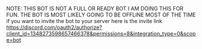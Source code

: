 NOTE: THIS BOT IS NOT A FULL OR READY BOT I AM DOING THIS FOR FUN. THE BOT IS MOST LIKELY GOING TO BE OFFLINE MOST OF THE TIME
if you want to invite the bot to your server here is the invite link https://discord.com/oauth2/authorize?client_id=1348273598657466378&permissions=8&integration_type=0&scope=bot
